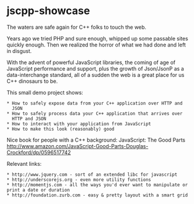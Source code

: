 jscpp-showcase
==============

The waters are safe again for C++ folks to touch the web. 

Years ago we tried PHP and sure enough, whipped up some passable sites
quickly enough.  Then we realized the horror of what we had done and left in
disgust.

With the advent of powerful JavaScript libraries, the coming of age of
JavaScript performance and support, plus the growth of Json/JsonP as a
data-interchange standard, all of a sudden the web is a great place for us
C++ dinosaurs to be.

This small demo project shows:
	
	* How to safely expose data from your C++ application over HTTP and
	  JSON
	* How to safely process data your C++ application that arrives over
	  HTTP and JSON
	* How to interact with your application from JavaScript
	* How to make this look (reasonably) good

Nice book for people with a C++ background:
	JavaScript: The Good Parts
	http://www.amazon.com/JavaScript-Good-Parts-Douglas-Crockford/dp/0596517742

Relevant links:

	* http://www.jquery.com - sort of an extended libc for javascript
	* http://underscorejs.org - even more utility functions
	* http://momentjs.com - all the ways you'd ever want to manipulate or print a date or duration
	* http://foundation.zurb.com - easy & pretty layout with a smart grid

